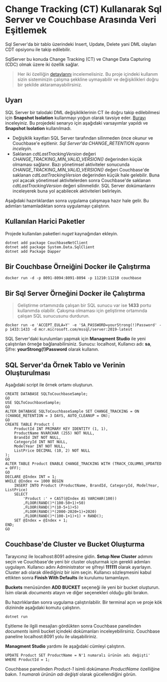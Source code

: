 # Change Tracking (CT) Kullanarak Sql Server ve Couchbase Arasında Veri Eşitlemek
Sql Server'da bir tablo üzerindeki Insert, Update, Delete yani DML olayları CDT opsiyonu ile takip edilebilir.

SqlServer bu konuda Change Tracking (CT) ve Change Data Capturing (CDC) olmak üzere iki özellik sağlar.

> Her iki özelliğin [detaylarını](https://docs.microsoft.com/en-us/sql/relational-databases/track-changes/track-data-changes-sql-server?view=sql-server-ver15) incelemelisiniz. Bu proje içindeki kullanım sizin sisteminizin çalışma şekkline uymayabilir ve değişiklikleri doğru bir şekilde aktaramayabilirsiniz.

## Uyarı
SQL Server bir talodaki DML değişikliklerinin CT ile doğru takip edilebilmesi için **Snapshot Isolation** kullanmayı yoğun olarak tavsiye eder. [Burayı](https://docs.microsoft.com/en-us/sql/relational-databases/track-changes/work-with-change-tracking-sql-server?view=sql-server-ver15) inceleyiniz. Bu projedeki senaryo için aşağıdaki varsayımlar yapıldı ve **Snapshot Isolation** kullanılmadı.

- Değişiklik kayıtları SQL Server tarafından silinmeden önce okunur ve Couchbase'e eşitlenir. *Sql Server'da CHANGE_RETENTION ayarını inceleyin.*
- Saklanan *cdtLastTrackingVersion* değeri *CHANGE_TRACKING_MIN_VALID_VERSION()* değerinden küçük olmaması sağlanır. Bazı yönetimsel aktiviteler sonucunda *CHANGE_TRACKING_MIN_VALID_VERSION()* değeri Couchbase'de saklanan *cdtLastTrackingVersion* değerinden küçük hale gelebilir. Buna yol açacak yönetimsel aktivitelerden sonra Couchbase'de saklanan *cdtLastTrackingVersion* değeri silinmelidir. SQL Server dokümanlarını inceleyerek buna yol açabilecek aktiviteleri belirleyin.

Aşağıdaki hazırlıklardan sonra uygulama çalışmaya hazır hale gelir. Bu adımları tamamladıktan sonra uygulamayı çalıştırın.

## Kullanılan Harici Paketler
Projede kullanılan paketleri *nuget* kaynağından ekleyin.

    dotnet add package CouchbaseNetClient
    dotnet add package System.Data.SqlClient
    dotnet add Package Dapper

## Bir Couchbase Örneiğini Docker ile Çalıştırma
    docker run -d -p 8091-8094:8091-8094 -p 11210:11210 couchbase

## Bir Sql Server Örneğini Docker ile Çalıştırma
> Geliştirme ortamınızda çalışan bir SQL sunucu var ise **1433** portu kullanımda olabilir. Çakışma olmaması için geliştirme ortamında çalışan SQL sunucusunu durdurun.

    docker run -e 'ACCEPT_EULA=Y' -e 'SA_PASSWORD=yourStrong(!)Password' -p 1433:1433 -d mcr.microsoft.com/mssql/server:2019-latest

SQL Server'daki kurulumları yapmak için **Managment Studio** ile yeni çalıştırılan örneğe bağlanabilirsiniz. Sunucu: localhost, Kullanıcı adı: **sa**, Şifre: **yourStrong(!)Password** olarak kullanın.

## SQL Server'da Örnek Tablo ve Verinin Oluşturulması
Aşağıdaki script ile örnek ortamı oluşturun.

    CREATE DATABASE SQLToCouchbaseSample;
    GO
    USE SQLToCouchbaseSample;
    GO
    ALTER DATABASE SQLToCouchbaseSample SET CHANGE_TRACKING = ON (CHANGE_RETENTION = 3 DAYS, AUTO_CLEANUP = ON);
    GO
    CREATE TABLE Product (
        ProductId INT PRIMARY KEY IDENTITY (1, 1),
        ProductName NVARCHAR (255) NOT NULL,
        BrandId INT NOT NULL,
        CategoryId INT NOT NULL,
        ModelYear INT NOT NULL,
        ListPrice DECIMAL (10, 2) NOT NULL
    );
    GO
    ALTER TABLE Product ENABLE CHANGE_TRACKING WITH (TRACK_COLUMNS_UPDATED = OFF);
    GO
    DECLARE @Index INT = 1;
    WHILE @Index <= 1000 BEGIN
        INSERT INTO Product (ProductName, BrandId, CategoryId, ModelYear, ListPrice)
        SELECT 
            'Product :' + CAST(@Index AS VARCHAR(100))
            ,FLOOR(RAND()*(100-50+1)+50)
            ,FLOOR(RAND()*(10-5+1)+5)
            ,FLOOR(RAND()*(2000-2020+1)+2020)
            ,FLOOR(RAND()*(100-1+1)+1) + RAND();
        SET @Index = @Index + 1;
    END;
    GO

## Couchbase'de Cluster ve Bucket Oluşturma
Tarayıcınız ile localhost:8091 adresine gidin. **Setup New Cluster** adımını seçin ve Couchbase'de yeni bir cluster oluşturmak için gerekli adımları uygulayın. Kullanıcı adını Administrator ve şifreyi **111111** olarak ayarlayın. Cluster adı olarak dilediğiniz bir isim seçin. Kullanıcı sözleşmesini kabul ettikten sonra **Finish With Defaults** ile kurulumu tamamlayın.

**Buckets** menüsünden **ADD BUCKET** seçeneği ile yeni bir bucket oluşturun. İsim olarak *documents* atayın ve diğer seçenekleri olduğu gibi bırakın.

Bu hazırlıklardan sonra uygulama çalıştırılabilir. Bir terminal açın ve proje kök dizininde aşağıdaki komutu çalıştırın.

    dotnet run

Eşitleme ile ilgili mesajları gördükten sonra Couchbase panelinden *documents* isimli bucket içindeki dokümanları inceleyebilirsiniz. Couchbase paneline localhost:8091 yolu ile ulaşabiliriniz.

**Managment Studio** yardımı ile aşağıdaki cümleyi çalıştırın.

    UPDATE Product SET ProductName = N'1 numaralı ürünün adı değişti' WHERE ProductId = 1;

Couchbase panelinden *Product-1* isimli dokümanın *ProductName* özelliğine bakın. *1 numaralı ürünün adı değişti* olarak gücellendiğini görün.